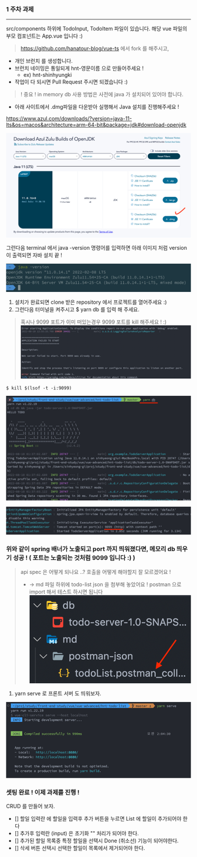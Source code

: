 ### 1 주차 과제
---
src/components 하위에 TodoInput, TodoItem 파일이 있습니다.
해당 vue 파일의 부모 컴포넌트는 App.vue 입니다 :)

> https://github.com/hanatour-blog/vue-ts 에서 fork 를 해주시고,
- 개인 브런치 를 생성합니다. 
- 브런치 네이밍은 통일되게 hnt-영문이름 으로 만들어주세요 ! 
    - ex) hnt-shinhyungki
- 작업이 다 되시면 Pull Request 주시면 되겠습니다 :)

> ! 중요 ! in memory db 사용 방법은 사전에 java 가 설치되어 있어야 합니다.
- 아래 사이트에서 .dmg파일을 다운받아 실행해서 Java 설치를 진행해주세요 !

https://www.azul.com/downloads/?version=java-11-lts&os=macos&architecture=arm-64-bit&package=jdk#download-openjdk

![1](1.png)

그런다음 terminal 에서 java -version 명령어를 입력하면 아래 이미지 처럼 version 이 출력되면 자바 설치 끝 ! 

![2](2.png)

1. 설치가 완료되면 clone 받은 repository 에서 프로젝트를 열어주세요 :)
2. 그런다음 터미널을 켜주시고 $ yarn db 를 입력 해 주세요.

> 혹시나 9099 포트가 이미 떠있는경우 9099 포트를 kill 해주세요 ! :)
![6](6.png)

```
$ kill $(lsof -t -i:9099)
```

![3](3.png)

![4](4.png)

### 위와 같이 spring 배너가 노출되고 port 까지 띄워졌다면, 메모리 db 띄우기 성공 ! ( 포트는 노출되는 것처럼 9099 입니다 :) )


> api spec 은 어떻게 되나요 ..? 호출을 어떻게 해야할지 잘 모르겠어요 !
> -  -> md 파일 하위에 todo-list json 을 첨부해 놓았어요 ! postman 으로 import 해서 테스트 하시면 됩니다 
![7](7.png)


1. yarn serve 로 프론트 서버 도 띄워보자.

![5](5.png)

### 셋팅 완료 ! 이제 과제를 진행 ! 

CRUD 를 만들어 보자.
- [] 할일 입력란 에 할일을 입력후 추가 버튼을 누르면 List 에 할일이 추가되어야 한다
- [] 추가후 입력란 (input) 은 초기화 "" 처리가 되어야 한다.
- [] 추가된 할일 목록중 특정 할일을 선택시 Done (취소선) 기능이 되어야한다.
- [] 삭세 버튼 선택시 선택한 할일이 목록에서 제거되어야 한다.
